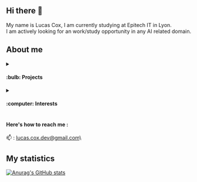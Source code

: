 ## Hi there 👋

My name is Lucas Cox, I am currently studying at Epitech IT in Lyon.\
I am actively looking for an work/study opportunity in any AI related domain.

## About me

<details>
  <summary><h4>:bulb: Projects</h4></summary>
  <div>Here are some of the projects I've been working on this year :</br>
  ● <a href="https://github.com/Lucas-COX/Wolfram">Wolfram</a> - Haskell implementation of a cellular automata</br>
  ● <a href="https://github.com/Lucas-COX/ImageCompressor">Image Compressor</a> - Haskell implementation of the k-means algorithm</br>
  ● <a href="https://github.com/Lucas-COX/AREA">Area</a> - Action REAction application that links APIs together</br>
   </div>
</details>
<details>
  <summary><h4>:computer: Interests<h4></summary>
    ● Artifical Intelligence development 🤖</br>
    ● Functional development 💻</br>
    ● Machine Learning 🧠</br>
    
</details>
 
<h4> Here's how to reach me :</h4>

:mailbox: : lucas.cox.dev@gmail.com\

## My statistics

[![Anurag's GitHub stats](https://github-readme-stats.vercel.app/api?username=Lucas-COX&count_private=true&show_icons=true)](https://github.com/anuraghazra/github-readme-stats)
